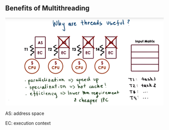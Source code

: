 ## Benefits of Multithreading

![](/assets/benefits_of_multithreading.png)

AS: address space

EC: execution context